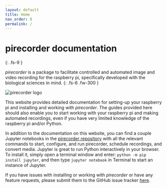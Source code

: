 ```yaml
---
layout: default
title: Home
nav_order: 0
permalink: /
---
```


# pirecorder documentation
{: .fs-9 }

*pirecorder* is a package to facilitate controlled and automated image and video recording for the raspberry pi, specifically developed with the biological sciences in mind.
{: .fs-6 .fw-300 }

![pirecorder logo](/pirecorder/assets/images/pirecorder-logo-large.jpg)

This website provides detailed documentation for setting-up your raspberry pi and installing and working with *pirecorder*. The guides provided here should also enable you to start working with your raspberry pi and making automated recordings, even if you have very limited knowledge of the raspberry pi and/or Python.

In addition to the documentation on this website, you can find a couple Jupyter notebooks in the [pirecorder repository](https://github.com/JolleJolles/pirecorder/tree/master/notebooks/) with all the relevant commands to start, configure, and run pirecorder, schedule recordings, and convert media. Jupyter is great to run Python interactively in your browser. To install it, simply open a terminal window and enter: `python -m pip install jupyter`, and then type `jupyter notebook` in Terminal to start an instance of Jupyter.

If you have issues with installing or working with *pirecorder* or have any feature requests, please submit them to the GitHub issue tracker [here](https://github.com/JolleJolles/pirecorder/issues).
